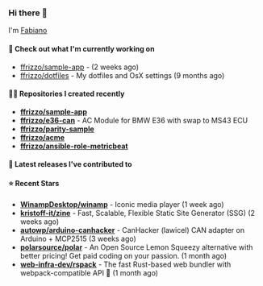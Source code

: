 ### Hi there 👋

I'm [Fabiano](https://ffrizzo.com)

#### 👷 Check out what I'm currently working on


- [ffrizzo/sample-app](https://github.com/ffrizzo/sample-app) -  (2 weeks ago)
- [ffrizzo/dotfiles](https://github.com/ffrizzo/dotfiles) - My dotfiles and OsX settings (9 months ago)

#### 👨‍💻 Repositories I created recently
- **[ffrizzo/sample-app](https://github.com/ffrizzo/sample-app)**
- **[ffrizzo/e36-can](https://github.com/ffrizzo/e36-can)** - AC Module for BMW E36 with swap to MS43 ECU
- **[ffrizzo/parity-sample](https://github.com/ffrizzo/parity-sample)**
- **[ffrizzo/acme](https://github.com/ffrizzo/acme)**
- **[ffrizzo/ansible-role-metricbeat](https://github.com/ffrizzo/ansible-role-metricbeat)**

#### 🚀 Latest releases I've contributed to



#### ⭐ Recent Stars


- **[WinampDesktop/winamp](https://github.com/WinampDesktop/winamp)** - Iconic media player (1 week ago)
- **[kristoff-it/zine](https://github.com/kristoff-it/zine)** - Fast, Scalable, Flexible Static Site Generator (SSG) (2 weeks ago)
- **[autowp/arduino-canhacker](https://github.com/autowp/arduino-canhacker)** - CanHacker (lawicel) CAN adapter on Arduino &#43; MCP2515 (3 weeks ago)
- **[polarsource/polar](https://github.com/polarsource/polar)** - An Open Source Lemon Squeezy alternative with better pricing! Get paid coding on your passion. (1 month ago)
- **[web-infra-dev/rspack](https://github.com/web-infra-dev/rspack)** - The fast Rust-based web bundler with webpack-compatible API 🦀️ (1 month ago)

